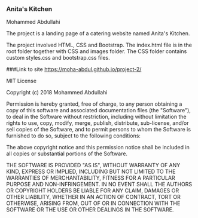 ### Anita's Kitchen

Mohammed Abdullahi

The project is a landing page of a catering website named Anita's Kitchen.

The project involved HTML, CSS and Bootstrap. The index.html file is in the root folder together with CSS and images folder. The CSS folder contains custom styles.css and bootstrap.css files.

###Link to site
https://moha-abdul.github.io/project-2/

MIT License

Copyright (c) 2018 Mohammed Abdullahi

Permission is hereby granted, free of charge, to any person obtaining a copy of this software and associated documentation files (the "Software"), to deal in the Software without restriction, including without limitation the rights to use, copy, modify, merge, publish, distribute, sub-license, and/or sell copies of the Software, and to permit persons to whom the Software is furnished to do so, subject to the following conditions:

The above copyright notice and this permission notice shall be included in all copies or substantial portions of the Software.

THE SOFTWARE IS PROVIDED "AS IS", WITHOUT WARRANTY OF ANY KIND, EXPRESS OR IMPLIED, INCLUDING BUT NOT LIMITED TO THE WARRANTIES OF MERCHANTABILITY, FITNESS FOR A PARTICULAR PURPOSE AND NON-INFRINGEMENT. IN NO EVENT SHALL THE AUTHORS OR COPYRIGHT HOLDERS BE LIABLE FOR ANY CLAIM, DAMAGES OR OTHER LIABILITY, WHETHER IN AN ACTION OF CONTRACT, TORT OR OTHERWISE, ARISING FROM, OUT OF OR IN CONNECTION WITH THE SOFTWARE OR THE USE OR OTHER DEALINGS IN THE SOFTWARE.
